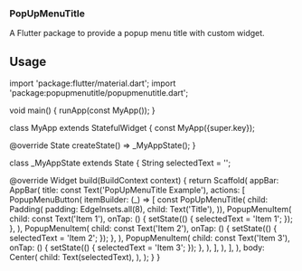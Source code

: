 <!--
This README describes the package. If you publish this package to pub.dev,
this README's contents appear on the landing page for your package.

For information about how to write a good package README, see the guide for
[writing package pages](https://dart.dev/guides/libraries/writing-package-pages).

For general information about developing packages, see the Dart guide for
[creating packages](https://dart.dev/guides/libraries/create-library-packages)
and the Flutter guide for
[developing packages and plugins](https://flutter.dev/developing-packages).
-->

### PopUpMenuTitle
A Flutter package to provide a popup menu title with custom widget.

## Usage
import 'package:flutter/material.dart';
import 'package:popupmenutitle/popupmenutitle.dart';

void main() {
  runApp(const MyApp());
}

class MyApp extends StatefulWidget {
  const MyApp({super.key});

  @override
  State<MyApp> createState() => _MyAppState();
}

class _MyAppState extends State<MyApp> {
  String selectedText = '';

  @override
  Widget build(BuildContext context) {
    return Scaffold(
      appBar: AppBar(
        title: const Text('PopUpMenuTitle Example'),
        actions: [
          PopupMenuButton(
            itemBuilder: (_) => [
              const PopUpMenuTitle(
                  child: Padding(
                padding: EdgeInsets.all(8),
                child: Text('Title'),
              )),
              PopupMenuItem(
                child: const Text('Item 1'),
                onTap: () {
                  setState(() {
                    selectedText = 'Item 1';
                  });
                },
              ),
              PopupMenuItem(
                child: const Text('Item 2'),
                onTap: () {
                  setState(() {
                    selectedText = 'Item 2';
                  });
                },
              ),
              PopupMenuItem(
                child: const Text('Item 3'),
                onTap: () {
                  setState(() {
                    selectedText = 'Item 3';
                  });
                },
              ),
            ],
          ),
        ],
      ),
      body: Center(
        child: Text(selectedText),
      ),
    );
  }
}
